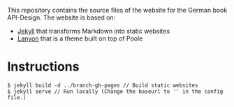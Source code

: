 This repository contains the source files of the website for the German book API-Design. The website is based on:

* [Jekyll](http://jekyllrb.com) that transforms Markdown into static websites
* [Lanyon](https://github.com/poole/lanyon) that is a theme built on top of Poole

# Instructions

    $ jekyll build -d ../branch-gh-pages // Build static websites
    $ jekyll serve // Run locally (Change the baseurl to '' in the config file.)